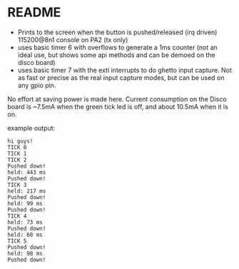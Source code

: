 # README

* Prints to the screen when the button is pushed/released (irq driven)
  115200@8n1 console on PA2 (tx only)
* uses basic timer 6 with overflows to generate a 1ms counter (not an ideal
  use, but shows some api methods and can be demoed on the disco board)
* uses basic timer 7 with the exti interrupts to do ghetto input capture.
  Not as fast or precise as the real input capture modes, but can be used
  on any gpio pin.

No effort at saving power is made here. Current consumption on the Disco board
is ~7.5mA when the green tick led is off, and about 10.5mA when it is on.

example output:

    hi guys!
    TICK 0
    TICK 1
    TICK 2
    Pushed down!
    held: 443 ms
    Pushed down!
    TICK 3
    held: 217 ms
    Pushed down!
    held: 99 ms
    Pushed down!
    TICK 4
    held: 73 ms
    Pushed down!
    held: 60 ms
    TICK 5
    Pushed down!
    held: 98 ms
    Pushed down!

